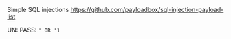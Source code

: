 Simple SQL injections
https://github.com/payloadbox/sql-injection-payload-list

UN: <anything>
PASS: `' OR '1`
